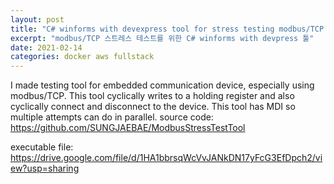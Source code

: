 ```yaml
---
layout: post
title: "C# winforms with devexpress tool for stress testing modbus/TCP device"
excerpt: "modbus/TCP 스트레스 테스트를 위한 C# winforms with devpress 툴"
date: 2021-02-14
categories: docker aws fullstack
---
```

I made testing tool for embedded communication device, especially using modbus/TCP.
This tool cyclically writes to a holding register and also cyclically connect and disconnect to the device.
This tool has MDI so multiple attempts can do in parallel. 
source code: <https://github.com/SUNGJAEBAE/ModbusStressTestTool>

executable file: <https://drive.google.com/file/d/1HA1bbrsqWcVvJANkDN17yFcG3EfDpch2/view?usp=sharing>
